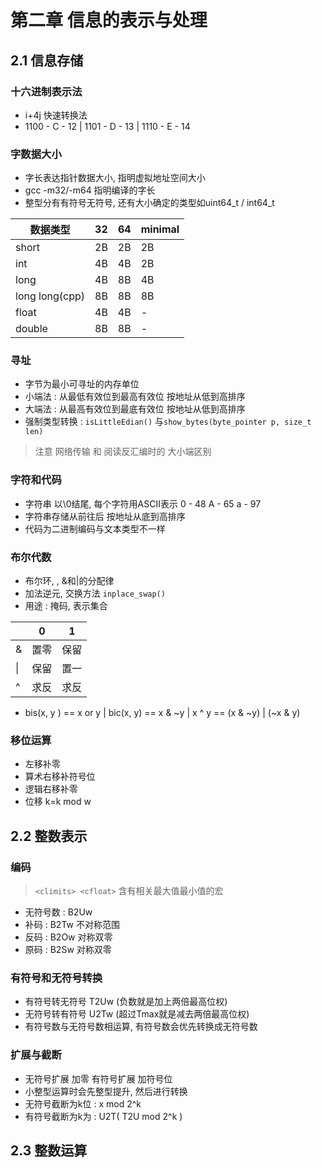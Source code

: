 # 第二章 信息的表示与处理
## 2.1 信息存储
### 十六进制表示法
- i+4j 快速转换法
- 1100 - C - 12 | 1101 - D - 13 | 1110 - E - 14

### 字数据大小 
- 字长表达指针数据大小, 指明虚拟地址空间大小
- gcc -m32/-m64 指明编译的字长
- 整型分有有符号无符号, 还有大小确定的类型如uint64_t / int64_t

| 数据类型       | 32   | 64   | minimal |
| -------------- | ---- | ---- | ------- |
| short          | 2B   | 2B   | 2B      |
| int            | 4B   | 4B   | 2B      |
| long           | 4B   | 8B   | 4B      |
| long long(cpp) | 8B   | 8B   | 8B      |
| float          | 4B   | 4B   | -       |
| double         | 8B   | 8B   | -       |

### 寻址
- 字节为最小可寻址的内存单位
- 小端法 : 从最低有效位到最高有效位 按地址从低到高排序
- 大端法 : 从最高有效位到最底有效位 按地址从低到高排序
- 强制类型转换 : `isLittleEdian()` 与`show_bytes(byte_pointer p, size_t len)`
> 注意 网络传输 和 阅读反汇编时的 大小端区别

### 字符和代码
- 字符串 以\0结尾, 每个字符用ASCII表示  0 - 48 A - 65 a - 97
- 字符串存储从前往后 按地址从底到高排序
- 代码为二进制编码与文本类型不一样


### 布尔代数
- 布尔环, , &和|的分配律
- 加法逆元, 交换方法 `inplace_swap()`
- 用途 : 掩码, 表示集合

|      | 0    | 1    |
| ---- | ---- | ---- |
| &    | 置零 | 保留 |
| \|   | 保留 | 置一 |
| ^    | 求反 | 求反 |

- bis(x, y ) == x or y |  bic(x, y) == x & ~y | x ^ y == (x & ~y) | (~x & y)

### 移位运算
- 左移补零
- 算术右移补符号位
- 逻辑右移补零
- 位移 k=k mod w

## 2.2 整数表示
### 编码
> `<climits> <cfloat>` 含有相关最大值最小值的宏

- 无符号数 : B2Uw 
- 补码 : B2Tw 不对称范围
- 反码 : B2Ow 对称双零
- 原码 : B2Sw 对称双零

### 有符号和无符号转换
- 有符号转无符号 T2Uw (负数就是加上两倍最高位权) 
- 无符号转有符号 U2Tw (超过Tmax就是减去两倍最高位权)
- 有符号数与无符号数相运算, 有符号数会优先转换成无符号数

### 扩展与截断
- 无符号扩展 加零 有符号扩展 加符号位
- 小整型运算时会先整型提升, 然后进行转换
- 无符号截断为k位 : x mod 2^k
- 有符号截断为k为 : U2T( T2U mod 2^k )

## 2.3 整数运算
### 














